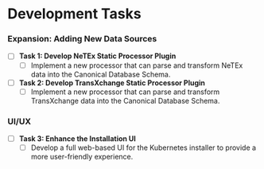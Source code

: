 # Development Tasks

### Expansion: Adding New Data Sources

- [ ] **Task 1: Develop NeTEx Static Processor Plugin**
    - [ ] Implement a new processor that can parse and transform NeTEx data into the Canonical Database Schema.
- [ ] **Task 2: Develop TransXchange Static Processor Plugin**
    - [ ] Implement a new processor that can parse and transform TransXchange data into the Canonical Database Schema.

### UI/UX

- [ ] **Task 3: Enhance the Installation UI**
    - [ ] Develop a full web-based UI for the Kubernetes installer to provide a more user-friendly experience.
